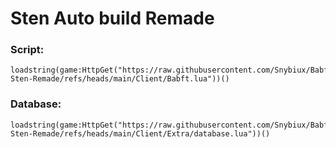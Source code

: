 # Sten Auto build Remade

### Script:
```
loadstring(game:HttpGet("https://raw.githubusercontent.com/Snybiux/Babft-Sten-Remade/refs/heads/main/Client/Babft.lua"))()
```


### Database:
```
loadstring(game:HttpGet("https://raw.githubusercontent.com/Snybiux/Babft-Sten-Remade/refs/heads/main/Client/Extra/database.lua"))()
```
